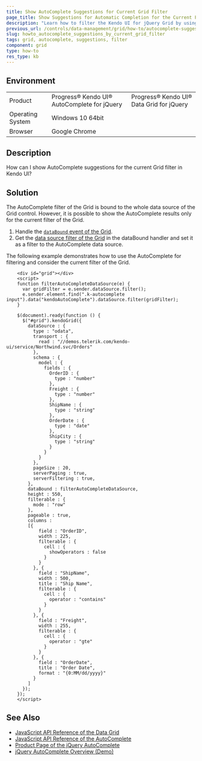 ```yaml
---
title: Show AutoComplete Suggestions for Current Grid Filter
page_title: Show Suggestions for Automatic Completion for the Current Filter - jQuery Data Grid and AutoComplete
description: "Learn how to filter the Kendo UI for jQuery Grid by using the Kendo UI for jQuery AutoComplete and by showing results from the current Grid filter."
previous_url: /controls/data-management/grid/how-to/autocomplete-suggestions-by-current-grid-filter.html, /controls/data-management/grid/how-to/filtering/autocomplete-suggestions-by-current-grid-filter
slug: howto_autocomplete_suggestions_by_current_grid_filter
tags: grid, autocomplete, suggestions, filter
component: grid
type: how-to
res_type: kb
---
```


## Environment

<table>
 <tr>
  <td>Product</td>
  <td>Progress® Kendo UI® AutoComplete for jQuery</td>
  <td>Progress® Kendo UI® Data Grid for jQuery</td>
 </tr>
 <tr>
  <td>Operating System</td>
  <td>Windows 10 64bit</td>
 </tr>
 <tr>
  <td>Browser</td>
  <td>Google Chrome</td>
 </tr>
</table>

## Description

How can I show AutoComplete suggestions for the current Grid filter in Kendo UI?

## Solution

The AutoComplete filter of the Grid is bound to the whole data source of the Grid control. However, it is possible to show the AutoComplete results only for the current filter of the Grid.

1. Handle the [`dataBound` event of the Grid](/api/javascript/ui/grid/events/databound).
1. Get the [data source filter of the Grid](/api/javascript/data/datasource/methods/filter) in the dataBound handler and set it as a filter to the AutoComplete data source.

The following example demonstrates how to use the AutoComplete for filtering and consider the current filter of the Grid.

```dojo
    <div id="grid"></div>
    <script>
    function filterAutoCompleteDataSource(e) {
      var gridFilter = e.sender.dataSource.filter();
      e.sender.element.find(".k-autocomplete input").data("kendoAutoComplete").dataSource.filter(gridFilter);
    }

    $(document).ready(function () {
      $("#grid").kendoGrid({
        dataSource : {
          type : "odata",
          transport : {
            read : "//demos.telerik.com/kendo-ui/service/Northwind.svc/Orders"
          },
          schema : {
            model : {
              fields : {
                OrderID : {
                  type : "number"
                },
                Freight : {
                  type : "number"
                },
                ShipName : {
                  type : "string"
                },
                OrderDate : {
                  type : "date"
                },
                ShipCity : {
                  type : "string"
                }
              }
            }
          },
          pageSize : 20,
          serverPaging : true,
          serverFiltering : true,
        },
        dataBound : filterAutoCompleteDataSource,
        height : 550,
        filterable : {
          mode : "row"
        },
        pageable : true,
        columns :
        [{
            field : "OrderID",
            width : 225,
            filterable : {
              cell : {
                showOperators : false
              }
            }
          }, {
            field : "ShipName",
            width : 500,
            title : "Ship Name",
            filterable : {
              cell : {
                operator : "contains"
              }
            }
          }, {
            field : "Freight",
            width : 255,
            filterable : {
              cell : {
                operator : "gte"
              }
            }
          }, {
            field : "OrderDate",
            title : "Order Date",
            format : "{0:MM/dd/yyyy}"
          }
        ]
      });
    });
    </script>
```

## See Also

* [JavaScript API Reference of the Data Grid](/api/javascript/ui/grid)
* [JavaScript API Reference of the AutoComplete](/api/javascript/ui/autocomplete)
* [Product Page of the jQuery AutoComplete](https://www.telerik.com/kendo-jquery-ui/autocomplete)
* [jQuery AutoComplete Overview (Demo)](https://demos.telerik.com/kendo-ui/autocomplete/index)
